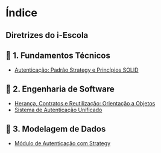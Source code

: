 # Índice
## Diretrizes do i-Escola

## 📘 1. Fundamentos Técnicos
- [Autenticação: Padrão Strategy e Princípios SOLID](https://github.com/fabriciodemedeiros/i-Escola-docs/blob/main/fundamentos/autenticacao-padrao-strategy-e-principios-solid.md)

## 📘 2. Engenharia de Software
- [Herança, Contratos e Reutilização: Orientação a Objetos](https://github.com/fabriciodemedeiros/i-Escola-docs/blob/main/engenharia/heranca-contratos-e-reutilizacao-orientacao-a-objetos.md)
- [Sistema de Autenticação Unificado](https://github.com/fabriciodemedeiros/i-Escola-docs/blob/main/engenharia/sistema-de-autenticacao-unificado.md)

## 📘 3. Modelagem de Dados
- [Módulo de Autenticação com Strategy](https://github.com/fabriciodemedeiros/i-Escola-docs/blob/main/modelagem/modulo-de-autenticacao-com-strategy.md)
